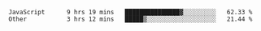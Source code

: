
<!--
**xy406043/xy406043** is a ✨ _special_ ✨ repository because its `README.md` (this file) appears on your GitHub profile.

Here are some ideas to get you started:

- 🔭 I’m currently working on ...
- 🌱 I’m currently learning ...
- 👯 I’m looking to collaborate on ...
- 🤔 I’m looking for help with ...
- 💬 Ask me about ...
- 📫 How to reach me: ...
- 😄 Pronouns: ...
- ⚡ Fun fact: ...
-->

<!--START_SECTION:waka-->

```text
JavaScript      9 hrs 19 mins   ███████████████▓░░░░░░░░░   62.33 %
Other           3 hrs 12 mins   █████▒░░░░░░░░░░░░░░░░░░░   21.44 %
```

<!--END_SECTION:waka-->
